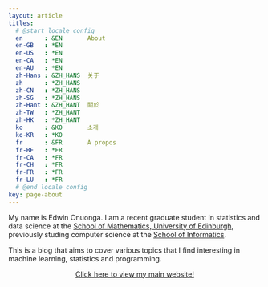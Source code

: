 ```yaml
---
layout: article
titles:
  # @start locale config
  en      : &EN       About
  en-GB   : *EN
  en-US   : *EN
  en-CA   : *EN
  en-AU   : *EN
  zh-Hans : &ZH_HANS  关于
  zh      : *ZH_HANS
  zh-CN   : *ZH_HANS
  zh-SG   : *ZH_HANS
  zh-Hant : &ZH_HANT  關於
  zh-TW   : *ZH_HANT
  zh-HK   : *ZH_HANT
  ko      : &KO       소개
  ko-KR   : *KO
  fr      : &FR       À propos
  fr-BE   : *FR
  fr-CA   : *FR
  fr-CH   : *FR
  fr-FR   : *FR
  fr-LU   : *FR
  # @end locale config
key: page-about
---
```


My name is Edwin Onuonga. I am a recent graduate student in statistics and data science at the [School of Mathematics, University of Edinburgh](https://www.maths.ed.ac.uk/school-of-mathematics), previously studing computer science at the [School of Informatics](https://www.ed.ac.uk/informatics).

This is a blog that aims to cover various topics that I find interesting in machine learning, statistics and programming.

<p align="center">
  <a href="https://eonu.net">Click here to view my main website!</a>
</p>